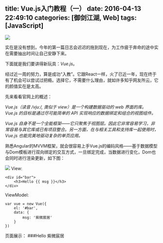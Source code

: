title: Vue.js入门教程（一）
date: 2016-04-13 22:49:10
categories: [御剑江湖, Web]
tags: [JavaScript]
---
![](/img/vue/icon.jpg)

实在是没有想到，今年的第一篇日志会迟迟的拖到现在，为工作疲于奔命的途中实在需要抽出时间让自己安静下来。

下面就是我们要讲得新玩具：_Vue.js_。

经过近一周的努力，算是成功“入教”。它跟React一样，火了已近一年，现在终于有了机会可以尝试过把瘾。选择它，不需要什么理由，就如许多知乎网友所云，它的颜值实在是太高。

先来看看官网上的概述：

_Vue.js（读音 /vjuː/, 类似于 view）是一个构建数据驱动的 web 界面的库。Vue.js 的目标是通过尽可能简单的 API 实现响应的数据绑定和组合的视图组件。_

_Vue.js 自身不是一个全能框架——它只聚焦于视图层。因此它非常容易学习，非常容易与其它库或已有项目整合。另一方面，在与相关工具和支持库一起使用时，Vue.js 也能完美地驱动复杂的单页应用。_

熟悉Angular的MVVM框架，就会很容易上手Vue.js的编码风格——基于数据模型与Dom模板进行双向绑定的交互方式，一旦绑定完成，当数据进行变化，Dom也会同时进行渲染更新，如下图：

![](/img/vue/flow.png)
View:
```
<div id="bar">
    <h3>Hello {{ msg }}</h3>
</div>
```
ViewModel:
```
var vue = new Vue({
    el: '#bar',
    data: {
        msg: '紫微宸居'
    }
})
```
页面展示：
###Hello 紫微宸居
